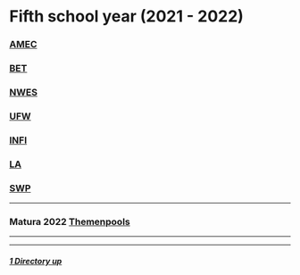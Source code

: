 # Fifth school year (2021 - 2022)

### [AMEC](./AMEC/README.md)
### [BET](./BET/README.md)
### [NWES](./NWES/README.md)
### [UFW](./UFW/README.md)
### [INFI](./INFI/README.md)
### [LA](./LA/README.md)
### [SWP](./SWP/README.md)

----

### Matura 2022 [Themenpools](./MaturaThemenpools2022.md)

----
----

##### [1 Directory up](./../README.md)
